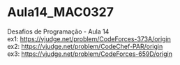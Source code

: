 # Aula14_MAC0327
Desafios de Programação - Aula 14 <br/>
ex1:  https://vjudge.net/problem/CodeForces-373A/origin<br/>
ex2:  https://vjudge.net/problem/CodeChef-PAR/origin<br/>
ex3:  https://vjudge.net/problem/CodeForces-659D/origin
